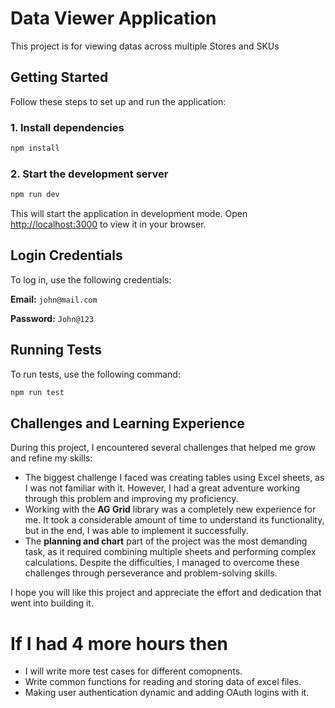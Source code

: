 # Data Viewer Application

This project is for viewing datas across multiple Stores and SKUs

## Getting Started

Follow these steps to set up and run the application:

### 1. Install dependencies
```sh
npm install
```

### 2. Start the development server
```sh
npm run dev
```

This will start the application in development mode. Open [http://localhost:3000](http://localhost:3000) to view it in your browser.

## Login Credentials

To log in, use the following credentials:

**Email:** `john@mail.com`

**Password:** `John@123`

## Running Tests

To run tests, use the following command:
```sh
npm run test
```

## Challenges and Learning Experience

During this project, I encountered several challenges that helped me grow and refine my skills:

- The biggest challenge I faced was creating tables using Excel sheets, as I was not familiar with it. However, I had a great adventure working through this problem and improving my proficiency.
- Working with the **AG Grid** library was a completely new experience for me. It took a considerable amount of time to understand its functionality, but in the end, I was able to implement it successfully.
- The **planning and chart** part of the project was the most demanding task, as it required combining multiple sheets and performing complex calculations. Despite the difficulties, I managed to overcome these challenges through perseverance and problem-solving skills.

I hope you will like this project and appreciate the effort and dedication that went into building it.

# If I had 4 more hours then

- I will write more test cases for different comopnents.
- Write common functions for reading and storing data of excel files.
- Making user authentication dynamic and adding OAuth logins with it.


